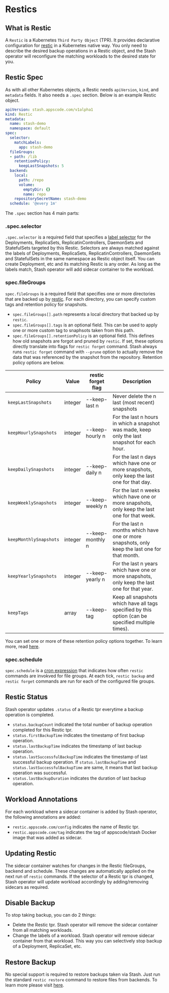 # Restics

## What is Restic
A `Restic` is a Kubernetes `Third Party Object` (TPR). It provides declarative configuration for [restic](https://github.com/restic/restic) in a Kubernetes native way. You only need to describe the desired backup operations in a Restic object, and the Stash operator will reconfigure the matching workloads to the desired state for you.

## Restic Spec
As with all other Kubernetes objects, a Restic needs `apiVersion`, `kind`, and `metadata` fields. It also needs a `.spec` section. Below is an example Restic object.

```yaml
apiVersion: stash.appscode.com/v1alpha1
kind: Restic
metadata:
  name: stash-demo
  namespace: default
spec:
  selector:
    matchLabels:
      app: stash-demo
  fileGroups:
  - path: /lib
    retentionPolicy:
      keepLastSnapshots: 5
  backend:
    local:
      path: /repo
      volume:
        emptyDir: {}
        name: repo
    repositorySecretName: stash-demo
  schedule: '@every 1m'
```

The `.spec` section has 4 main parts:

### .spec.selector
`.spec.selector` is a required field that specifies a [label selector](https://kubernetes.io/docs/concepts/overview/working-with-objects/labels/) for the Deployments, ReplicaSets, ReplicatinControllers, DaemonSets and StatefulSets targeted by this Restic. Selectors are always matched against the labels of Deployments, ReplicaSets, ReplicatinControllers, DaemonSets and StatefulSets in the same namespace as Restic object itself. You can create Deployment, etc and its matching Restic is any order. As long as the labels match, Stash operator will add sidecar container to the workload.

### spec.fileGroups
`spec.fileGroups` is a required field that specifies one or more directories that are backed up by [restic](https://github.com/restic/restic). For each directory, you can specify custom tags and retention policy for snapshots.

 - `spec.fileGroups[].path` represents a local directory that backed up by `restic`.
 - `spec.fileGroups[].tags` is an optional field. This can be used to apply one or more custom tag to snaphsots taken from this path.
 - `spec.fileGroups[].retentionPolicy` is an optional field. This defines how old snapshots are forgot and pruned by `restic`. If set, these options directly translate into flags for `restic forget` command. Stash always runs `restic forget` command with `--prune` option to actually remove the data that was referenced by the snapshot from the repository. Retention policy options are below.

| Policy                 | Value   | restic forget flag | Description                                                                                        |
|------------------------|---------|--------------------|----------------------------------------------------------------------------------------------------|
| `keepLastSnapshots`    | integer | --keep-last n      | Never delete the n last (most recent) snapshots                                                    |
| `keepHourlySnapshots`  | integer | --keep-hourly n    | For the last n hours in which a snapshot was made, keep only the last snapshot for each hour.      |
| `keepDailySnapshots`   | integer | --keep-daily n     | For the last n days which have one or more snapshots, only keep the last one for that day.         |
| `keepWeeklySnapshots`  | integer | --keep-weekly n    | For the last n weeks which have one or more snapshots, only keep the last one for that week.       |
| `keepMonthlySnapshots` | integer | --keep-monthly n   | For the last n months which have one or more snapshots, only keep the last one for that month.     |
| `keepYearlySnapshots`  | integer | --keep-yearly n    | For the last n years which have one or more snapshots, only keep the last one for that year.       |
| `keepTags`             | array   | --keep-tag <tag>   | Keep all snapshots which have all tags specified by this option (can be specified multiple times). |

You can set one or more of these retention policy options together. To learn more, read [here](
https://restic.readthedocs.io/en/latest/manual.html#removing-snapshots-according-to-a-policy).

### spec.schedule
`spec.schedule` is a [cron expression](https://github.com/robfig/cron/blob/v2/doc.go#L26) that indicates how often `restic` commands are invokved for file groups.
At each tick, `restic backup` and `restic forget` commands are run for each of the configured file groups.

## Restic Status
Stash operator updates `.status` of a Restic tpr everytime a backup operation is completed. 

 - `status.backupCount` indicated the total number of backup operation completed for this Restic tpr.
 - `status.firstBackupTime` indicates the timestamp of first backup operation.
 - `status.lastBackupTime` indicates the timestamp of last backup operation.
 - `status.lastSuccessfulBackupTime` indicates the timestamp of last successful backup operation. If `status.lastBackupTime` and `status.lastSuccessfulBackupTime` are same, it means that last backup operation was successful.
 - `status.lastBackupDuration` indicates the duration of last backup operation.

## Workload Annotations
For each workload where a sidecar container is added by Stash operator, the following annotations are added:
 - `restic.appscode.com/config` indicates the name of Restic tpr.
 - `restic.appscode.com/tag` indicates the tag of appscode/stash Docker image that was added as sidecar.

## Updating Restic
The sidecar container watches for changes in the Restic fileGroups, backend and schedule. These changes are automatically applied on the next run of `restic` commands. If the selector of a Restic tpr
is changed, Stash operator will update workload accordingly by adding/removing sidecars as required.

## Disable Backup
To stop taking backup, you can do 2 things:

- Delete the Restic tpr. Stash operator will remove the sidecar container from all matching workloads.
- Change the labels of a workload. Stash operator will remove sidecar container from that workload. This way you can selectively stop backup of a Deployment, ReplicaSet, etc.

## Restore Backup
No special support is required to restore backups taken via Stash. Just run the standard `restic restore` command to restore files from backends. To learn more please visit [here](https://restic.readthedocs.io/en/latest/manual.html#restore-a-snapshot).
